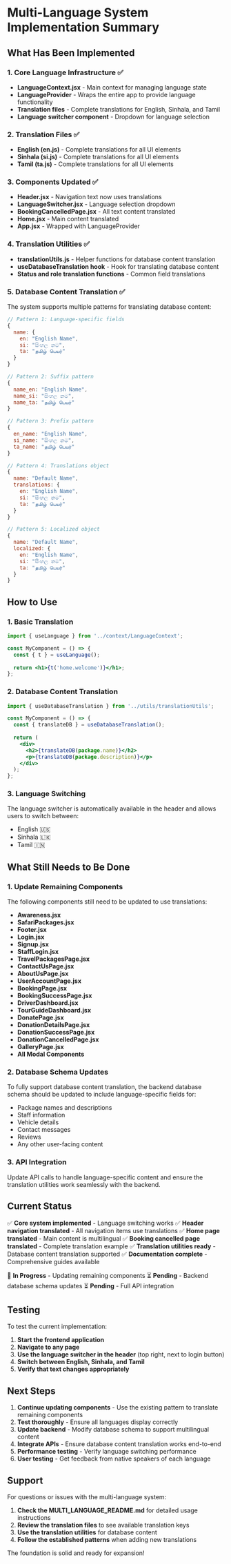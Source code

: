 # Multi-Language System Implementation Summary

## What Has Been Implemented

### 1. Core Language Infrastructure ✅

- **LanguageContext.jsx** - Main context for managing language state
- **LanguageProvider** - Wraps the entire app to provide language functionality
- **Translation files** - Complete translations for English, Sinhala, and Tamil
- **Language switcher component** - Dropdown for language selection

### 2. Translation Files ✅

- **English (en.js)** - Complete translations for all UI elements
- **Sinhala (si.js)** - Complete translations for all UI elements  
- **Tamil (ta.js)** - Complete translations for all UI elements

### 3. Components Updated ✅

- **Header.jsx** - Navigation text now uses translations
- **LanguageSwitcher.jsx** - Language selection dropdown
- **BookingCancelledPage.jsx** - All text content translated
- **Home.jsx** - Main content translated
- **App.jsx** - Wrapped with LanguageProvider

### 4. Translation Utilities ✅

- **translationUtils.js** - Helper functions for database content translation
- **useDatabaseTranslation hook** - Hook for translating database content
- **Status and role translation functions** - Common field translations

### 5. Database Content Translation ✅

The system supports multiple patterns for translating database content:

```javascript
// Pattern 1: Language-specific fields
{
  name: {
    en: "English Name",
    si: "සිංහල නම",
    ta: "தமிழ் பெயர்"
  }
}

// Pattern 2: Suffix pattern
{
  name_en: "English Name",
  name_si: "සිංහල නම", 
  name_ta: "தமிழ் பெயர்"
}

// Pattern 3: Prefix pattern
{
  en_name: "English Name",
  si_name: "සිංහල නම",
  ta_name: "தமிழ் பெயர்"
}

// Pattern 4: Translations object
{
  name: "Default Name",
  translations: {
    en: "English Name",
    si: "සිංහල නම",
    ta: "தமிழ் பெயர்"
  }
}

// Pattern 5: Localized object
{
  name: "Default Name",
  localized: {
    en: "English Name",
    si: "සිංහල නම",
    ta: "தமிழ் பெயர்"
  }
}
```

## How to Use

### 1. Basic Translation

```jsx
import { useLanguage } from '../context/LanguageContext';

const MyComponent = () => {
  const { t } = useLanguage();
  
  return <h1>{t('home.welcome')}</h1>;
};
```

### 2. Database Content Translation

```jsx
import { useDatabaseTranslation } from '../utils/translationUtils';

const MyComponent = () => {
  const { translateDB } = useDatabaseTranslation();
  
  return (
    <div>
      <h2>{translateDB(package.name)}</h2>
      <p>{translateDB(package.description)}</p>
    </div>
  );
};
```

### 3. Language Switching

The language switcher is automatically available in the header and allows users to switch between:
- English 🇺🇸
- Sinhala 🇱🇰  
- Tamil 🇮🇳

## What Still Needs to Be Done

### 1. Update Remaining Components

The following components still need to be updated to use translations:

- **Awareness.jsx**
- **SafariPackages.jsx**
- **Footer.jsx**
- **Login.jsx**
- **Signup.jsx**
- **StaffLogin.jsx**
- **TravelPackagesPage.jsx**
- **ContactUsPage.jsx**
- **AboutUsPage.jsx**
- **UserAccountPage.jsx**
- **BookingPage.jsx**
- **BookingSuccessPage.jsx**
- **DriverDashboard.jsx**
- **TourGuideDashboard.jsx**
- **DonatePage.jsx**
- **DonationDetailsPage.jsx**
- **DonationSuccessPage.jsx**
- **DonationCancelledPage.jsx**
- **GalleryPage.jsx**
- **All Modal Components**

### 2. Database Schema Updates

To fully support database content translation, the backend database schema should be updated to include language-specific fields for:

- Package names and descriptions
- Staff information
- Vehicle details
- Contact messages
- Reviews
- Any other user-facing content

### 3. API Integration

Update API calls to handle language-specific content and ensure the translation utilities work seamlessly with the backend.

## Current Status

✅ **Core system implemented** - Language switching works
✅ **Header navigation translated** - All navigation items use translations
✅ **Home page translated** - Main content is multilingual
✅ **Booking cancelled page translated** - Complete translation example
✅ **Translation utilities ready** - Database content translation supported
✅ **Documentation complete** - Comprehensive guides available

🔄 **In Progress** - Updating remaining components
⏳ **Pending** - Backend database schema updates
⏳ **Pending** - Full API integration

## Testing

To test the current implementation:

1. **Start the frontend application**
2. **Navigate to any page**
3. **Use the language switcher in the header** (top right, next to login button)
4. **Switch between English, Sinhala, and Tamil**
5. **Verify that text changes appropriately**

## Next Steps

1. **Continue updating components** - Use the existing pattern to translate remaining components
2. **Test thoroughly** - Ensure all languages display correctly
3. **Update backend** - Modify database schema to support multilingual content
4. **Integrate APIs** - Ensure database content translation works end-to-end
5. **Performance testing** - Verify language switching performance
6. **User testing** - Get feedback from native speakers of each language

## Support

For questions or issues with the multi-language system:

1. **Check the MULTI_LANGUAGE_README.md** for detailed usage instructions
2. **Review the translation files** to see available translation keys
3. **Use the translation utilities** for database content
4. **Follow the established patterns** when adding new translations

The foundation is solid and ready for expansion!
